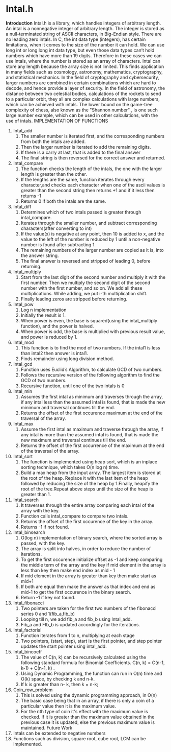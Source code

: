 # Intal.h
**Introduction**
Intal.h is a library, which handles integers of arbitrary length. An intal is a nonnegative integer of arbitrary length. The integer is stored as a null-terminated string of ASCII characters, in Big-Endian style. There are no leading zero intals.        In C, the int data type (integers), has certain limitations, when it comes to the size of the number it can hold. We can use long int or long long int data type, but even those data types can’t hold numbers which have more than 19 digits. Therefore in these cases we can use intals, where the number is stored as an array of characters. Intal can store any length because the  array size is not limited.
This finds application in many fields such as cosmology, astronomy, mathematics, cryptography, and statistical mechanics. In the field of cryptography and cybersecurity, larger numbers are combined in certain combinations which are hard to decode, and hence provide a layer of security. In the field of astronomy, the distance between two celestial bodies, calculations of the rockets to send to a particular orbit, they all are complex calculations with large numbers, which can be achieved with intals. The lower bound on the game-tree complexity of chess, also known as the "Shannon number" , is one such large number example, which can be used in other calculations, with the use of intals.
IMPLEMENTATION OF FUNCTIONS
1. Intal_add
   1. The smaller number is iterated first, and the corresponding numbers from both the intals are added.
   2. Then the larger number is iterated to add the remaining digits.
   3. If there is a carry at last, that is added to the final answer
   4. The final string is then reversed for the correct answer and returned.
2. Intal_compare
   1. The function checks the length of the intals, the one with the larger length is greater than the other.
   2. If the lengths are the same, function iterates through every character,and checks each character when one of the ascii values is greater than the second string then  returns +1  and if it less then returns -1
   3. Returns 0 if both the intals are the same.
3. Intal_diff
   1. Determines which of two intals passed is greater through intal_compare.
   2. Iterates through the smaller number, and subtract corresponding characters(after converting to int)
   3. If the value(x) is negative at any point, then 10 is added to x, and the value to the left of the number is reduced by 1 until a non-negative number is found after subtracting 1.
   4. The remaining numbers of the larger number are copied as it is, into the answer string.
   5. The final answer is reversed and stripped of  leading 0, before returning.
4. Intal_multiply
   1. Start from the last digit of the second number and multiply it with the first number. Then we multiply the second digit of the second number with the first number, and so on. We add all these multiplications. While adding, we put i-th multiplication shift.
   2. Finally leading zeros are stripped before returning.
5. Intal_pow
   1. Log n implementation 
   2. Initially the result is 1.
   3. When power is even, the base is squared(using the intal_multiply function), and the power is halved.
   4. When power is odd, the base is multiplied with previous result value, and power is reduced by 1.
6. Intal_mod
   1. This function is to find the mod of two numbers. If the intal1 is less than intal2 then answer is intal1.
   2. Finds remainder using long division method.
7. Intal_gcd
   1. Function uses Euclid’s Algorithm, to calculate GCD of two numbers.
   2. Follows the recursive version of the following algorithm to find the GCD of two numbers.
   3. Recursive function, until one of the two intals is 0
8. Intal_min
   1. Assumes the first intal as minimum and traverses through the array, if any intal less than the assumed intal is found, that is made the new minimum and traversal continues till the end.
   2. Returns the offset of the first occurence maximum at the end of the traversal of the array.
9. Intal_max
   1. Assume the first intal as maximum and traverse through the array, if any intal is more than the assumed intal is found, that is made the new maximum and traversal continues till the end.
   2. Returns the offset of the first occurrence of the maximum at the end of the traversal of the array.
10. Intal_sort
    1. The function is implemented using heap sort, which is an inplace sorting technique, which takes O(n log n) time.
    2. Build a max heap from the input array. The largest item is stored at the root of the heap. Replace it with the last item of the heap followed by reducing the size of the heap by 1.Finally, heapify the root of the tree.Repeat above steps until the size of the heap is greater than 1.
11. Intal_search
    1. It traverses through the entire array comparing each intal of the array with the key.
    2. Function calls  intal_compare to compare two intals.
    3. Returns the offset of the first occurence of the key in the array.
    4. Returns -1 if not found.
12. Intal_binsearch
    1. O(log n) implementation of binary search, where the sorted array is passed, with the key.
    2. The array is split into halves, in order to reduce the number of iterations.
    3. To get the first occurence initialize offset as -1 and keep comparing the middle term of the array  and the key if mid element in the array is less than key then make end index as mid - 1
    4. If mid element in the array is greater than key then make start as mid+1
    5. If both are equal then make the answer as that index and end as mid-1 to get the first occurence in the binary search.
    6. Return -1 if key not found.
13. Intal_fibonacci
    1. Two pointers are taken for the first two numbers of the fibonacci series 0 and 1(fib_a,fib_b)
    2. Looping till n, we add fib_a and fib_b using Intal_add.
    3. Fib_a and FIb_b is updated accordingly for the iterations.
14. Intal_factorial
    1. Function iterates from 1 to n, multiplying at each stage
    2. Two pointers, (start, step), start is the first pointer, and step pointer updates the start pointer using intal_add.
15. Intal_bincoeff
    1. The value of C(n, k) can be recursively calculated using the following standard formula for Binomial Coefficients.
C(n, k) = C(n-1, k-1) + C(n-1, k) .
    2. Using Dynamic Programming, the function  can run  in O(n) time and O(k) space, by checking k and n-k.
    3. If k is greater than n- k,  then k = n-k;
16. Coin_row_problem
    1. This is solved using the dynamic programming approach, in O(n)
    2.  The basic case being that in an array,  if there is only a coin of a particular value then it is the maximum value.
    3.  For the nth type of coin it's effect with the maximum value is checked. If it is greater than the maximum value obtained in the previous case it is updated, else the previous maximum value is maintained.
Future Work
1. Intals can be extended to negative numbers
2. Functions such as division, square root, cube root, LCM can be implemented.
